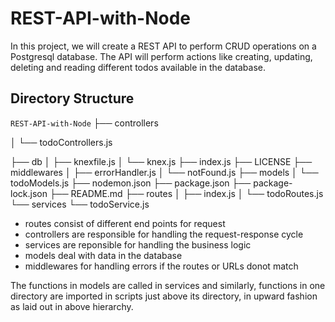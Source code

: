 # REST-API-with-Node

In this project, we will create a REST API to perform CRUD operations on a Postgresql database. The API will perform actions like creating, updating, deleting and reading different todos available in the database.

## Directory Structure
`REST-API-with-Node`
├── controllers


│   └── todoControllers.js


├── db
│   ├── knexfile.js
│   └── knex.js
├── index.js
├── LICENSE
├── middlewares
│   ├── errorHandler.js
│   └── notFound.js
├── models
│   └── todoModels.js
├── nodemon.json
├── package.json
├── package-lock.json
├── README.md
├── routes
│   ├── index.js
│   └── todoRoutes.js
└── services
    └── todoService.js

- routes consist of different end points for request
- controllers are responsible for handling the request-response cycle
- services are reponsible for handling the business logic
- models deal with data in the database
- middlewares for handling errors if the routes or URLs donot match 

The functions in models are called in services and similarly, functions in one directory are imported in scripts just above its directory, in upward fashion as laid out in above hierarchy.
